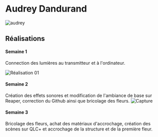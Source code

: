 # Audrey Dandurand

![audrey](https://github.com/user-attachments/assets/232ef319-e786-40d9-ae43-4acfa4378a5a)

 ## Réalisations

 <!-- Une image par semaine de la réalisation dont tu es le plus fier avec une légende -->
 #### Semaine 1
 Connection des lumières au transmitteur et à l'ordinateur.
 
![Réalisation 01](https://github.com/user-attachments/assets/00c3c77a-391a-410e-92f0-ecbbac9b4fdd)

#### Semaine 2

Création des effets sonores et modification de l'ambiance de base sur Reaper, correction du Github ainsi que bricolage des fleurs.
![Capture](https://github.com/user-attachments/assets/0a13c916-52e8-4f10-a5f3-fd0a251e64a4)

#### Semaine 3

Bricolage des fleurs, achat des matériaux d'accrochage, création des scènes sur QLC+ et accrochage de la structure et de la première fleur. 
